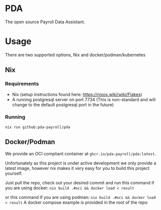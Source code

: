 # PDA
The open source Payroll Data Assistant.

# Usage
There are two supported options, Nix and docker/podman/kubernetes
## Nix
### Requirements
- Nix (setup instructions found here: https://nixos.wiki/wiki/Flakes)
- A running postgresql server on port 7734 (This is non-standard and will change to the default postgresql port in the future)
### Running
`
nix run github:pda-payroll/pda
`
## Docker/Podman
We provide an OCI compliant container at `ghcr.io/pda-payroll/pda:latest`.

Unfortunately as this project is under active development we only provide a latest image, however nix makes it very easy for you to build this project yourself.  

Just pull the repo, check out your desired commit and run this command if you are using docker:
`nix build .#oci && docker load < result`

or this command if you are using podman:
`nix build .#oci && docker load < result`
A docker compose example is provided in the root of the repo
